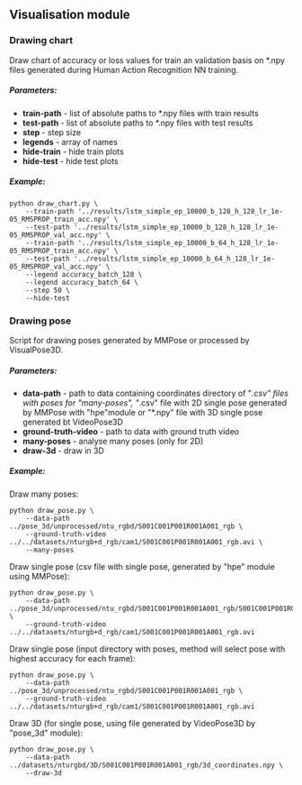 ## Visualisation module

### Drawing chart
Draw chart of accuracy or loss values for train an validation basis on *.npy files generated during Human Action Recognition NN training.

##### Parameters:
* **train-path** - list of absolute paths to *.npy files with train results
* **test-path** - list of absolute paths to *.npy files with test results
* **step** - step size
* **legends** - array of names
* **hide-train** - hide train plots
* **hide-test** - hide test plots

##### Example:
```
python draw_chart.py \
    --train-path '../results/lstm_simple_ep_10000_b_128_h_128_lr_1e-05_RMSPROP_train_acc.npy' \
    --test-path '../results/lstm_simple_ep_10000_b_128_h_128_lr_1e-05_RMSPROP_val_acc.npy' \
    --train-path '../results/lstm_simple_ep_10000_b_64_h_128_lr_1e-05_RMSPROP_train_acc.npy' \
    --test-path '../results/lstm_simple_ep_10000_b_64_h_128_lr_1e-05_RMSPROP_val_acc.npy' \
    --legend accuracy_batch_128 \
    --legend accuracy_batch_64 \
    --step 50 \
    --hide-test
```

### Drawing pose
Script for drawing poses generated by MMPose or processed by VisualPose3D.

##### Parameters:
* **data-path** - path to data containing coordinates directory of "*.csv" files with poses for "many-poses", "*.csv" file with 2D single pose generated by MMPose with "hpe"module or "*.npy" file with 3D single pose generated bt VideoPose3D
* **ground-truth-video** - path to data with ground truth video
* **many-poses** - analyse many poses (only for 2D)
* **draw-3d** - draw in 3D

##### Example:
Draw many poses:
```
python draw_pose.py \
    --data-path ../pose_3d/unprocessed/ntu_rgbd/S001C001P001R001A001_rgb \
    --ground-truth-video ../../datasets/nturgb+d_rgb/cam1/S001C001P001R001A001_rgb.avi \
    --many-poses
```

Draw single pose (csv file with single pose, generated by "hpe" module using MMPose):
```
python draw_pose.py \
    --data-path ../pose_3d/unprocessed/ntu_rgbd/S001C001P001R001A001_rgb/S001C001P001R001A001_rgb_pose_0.csv \
    --ground-truth-video ../../datasets/nturgb+d_rgb/cam1/S001C001P001R001A001_rgb.avi
```

Draw single pose (input directory with poses, method will select pose with highest accuracy for each frame):
```
python draw_pose.py \
    --data-path ../pose_3d/unprocessed/ntu_rgbd/S001C001P001R001A001_rgb \
    --ground-truth-video ../../datasets/nturgb+d_rgb/cam1/S001C001P001R001A001_rgb.avi
```

Draw 3D (for single pose, using file generated by VideoPose3D by "pose_3d" module):
```
python draw_pose.py \
    --data-path ../datasets/nturgbd/3D/S001C001P001R001A001_rgb/3d_coordinates.npy \
    --draw-3d
```